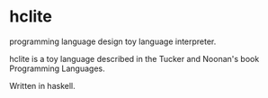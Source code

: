 hclite
======

programming language design toy language interpreter.

hclite is a toy language described in the Tucker and Noonan's book Programming Languages.

Written in haskell.
